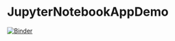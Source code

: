# JupyterNotebookAppDemo
[![Binder](https://mybinder.org/badge_logo.svg)](https://mybinder.org/v2/gh/Carmenstein/JupyterNotebookAppDemo/HEAD?urlpath=%2Fvoila%2Frender%2Fguhj.ipynb)

